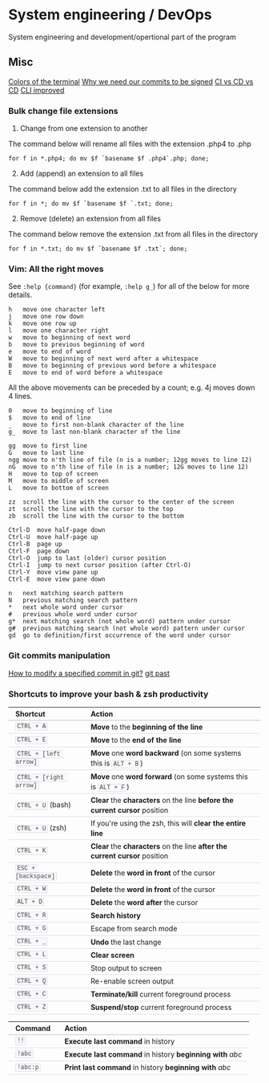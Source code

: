 # System engineering / DevOps
System engineering and development/opertional part of the program

## Misc

[Colors of the terminal](http://www.linux-sxs.org/housekeeping/lscolors.html)
[Why we need our commits to be signed](https://mikegerwitz.com/papers/git-horror-story.html)
[CI vs CD vs CD](https://www.atlassian.com/continuous-delivery/ci-vs-ci-vs-cd)
[CLI improved](https://remysharp.com/2018/08/23/cli-improved)

### Bulk change file extensions

1. Change from one extension to another

The command below will rename all files with the extension .php4 to .php
```
for f in *.php4; do mv $f `basename $f .php4`.php; done;
```

2. Add (append) an extension to all files

The command below add the extension .txt to all files in the directory
```
for f in *; do mv $f `basename $f `.txt; done;
```

2. Remove (delete) an extension from all files

The command below remove the extension .txt from all files in the directory
```
for f in *.txt; do mv $f `basename $f .txt`; done;
```

### Vim: All the right moves

See `:help {command}` (for example, `:help g_`) for all of the below for more details.

```
h   move one character left
j   move one row down
k   move one row up
l   move one character right
w   move to beginning of next word
b   move to previous beginning of word
e   move to end of word
W   move to beginning of next word after a whitespace
B   move to beginning of previous word before a whitespace
E   move to end of word before a whitespace
```

All the above movements can be preceded by a count; e.g. 4j moves down 4 lines.

```
0   move to beginning of line
$   move to end of line
_   move to first non-blank character of the line
g_  move to last non-blank character of the line

gg  move to first line
G   move to last line
ngg move to n'th line of file (n is a number; 12gg moves to line 12)
nG  move to n'th line of file (n is a number; 12G moves to line 12)
H   move to top of screen
M   move to middle of screen
L   move to bottom of screen

zz  scroll the line with the cursor to the center of the screen
zt  scroll the line with the cursor to the top
zb  scroll the line with the cursor to the bottom

Ctrl-D  move half-page down
Ctrl-U  move half-page up
Ctrl-B  page up
Ctrl-F  page down
Ctrl-O  jump to last (older) cursor position
Ctrl-I  jump to next cursor position (after Ctrl-O)
Ctrl-Y  move view pane up
Ctrl-E  move view pane down

n   next matching search pattern
N   previous matching search pattern
*   next whole word under cursor
#   previous whole word under cursor
g*  next matching search (not whole word) pattern under cursor
g#  previous matching search (not whole word) pattern under cursor
gd  go to definition/first occurrence of the word under cursor
```

### Git commits manipulation
[How to modify a specified commit in git?](https://stackoverflow.com/questions/1186535/how-to-modify-a-specified-commit-in-git)
[git past](https://stackoverflow.com/questions/3895453/how-do-i-make-a-git-commit-in-the-past)


### Shortcuts to improve your bash &amp; zsh productivity

<table style="font-size: inherit; line-height: 1.4em; margin-bottom: 1em !important; margin-left: 0px !important; margin-right: 0px !important; margin-top: 1em !important; padding-bottom: 0px; padding-left: 0px; padding-right: 0px; padding-top: 0px;"><thead style="line-height: 1.4em; margin-bottom: 0px; margin-left: 0px; margin-right: 0px; margin-top: 0px; padding-bottom: 0px; padding-left: 0px; padding-right: 0px; padding-top: 0px;">
<tr style="line-height: 1.4em; margin-bottom: 0px; margin-left: 0px; margin-right: 0px; margin-top: 0px; padding-bottom: 0px; padding-left: 0px; padding-right: 0px; padding-top: 0px;"><th align="left" style="border-bottom-color: rgb(187, 187, 187) !important; border-bottom-style: solid !important; border-bottom-width: 1px !important; line-height: 1.4em; margin-bottom: 0px; margin-left: 0px; margin-right: 0px; margin-top: 0px; padding-bottom: 0.2em !important; padding-left: 1em !important; padding-right: 1em !important; padding-top: 0.2em !important;">Shortcut</th><th align="left" style="border-bottom-color: rgb(187, 187, 187) !important; border-bottom-style: solid !important; border-bottom-width: 1px !important; line-height: 1.4em; margin-bottom: 0px; margin-left: 0px; margin-right: 0px; margin-top: 0px; padding-bottom: 0.2em !important; padding-left: 1em !important; padding-right: 1em !important; padding-top: 0.2em !important;">Action</th></tr>
</thead><tbody style="line-height: 1.4em; margin-bottom: 0px; margin-left: 0px; margin-right: 0px; margin-top: 0px; padding-bottom: 0px; padding-left: 0px; padding-right: 0px; padding-top: 0px;">
<tr style="line-height: 1.4em; margin-bottom: 0px; margin-left: 0px; margin-right: 0px; margin-top: 0px; padding-bottom: 0px; padding-left: 0px; padding-right: 0px; padding-top: 0px;"><td align="left" style="border-bottom-color: rgb(221, 221, 221) !important; border-bottom-style: solid !important; border-bottom-width: 1px !important; line-height: 1.4em; margin-bottom: 0px; margin-left: 0px; margin-right: 0px; margin-top: 0px; padding-bottom: 0.2em !important; padding-left: 1em !important; padding-right: 1em !important; padding-top: 0.2em !important;"><code style="background-color: rgb(248, 248, 255) !important; border-bottom-color: rgb(222, 222, 222) !important; border-bottom-style: solid !important; border-bottom-width: 1px !important; border-left-color: rgb(222, 222, 222) !important; border-left-style: solid !important; border-left-width: 1px !important; border-right-color: rgb(222, 222, 222) !important; border-right-style: solid !important; border-right-width: 1px !important; border-top-color: rgb(222, 222, 222) !important; border-top-style: solid !important; border-top-width: 1px !important; color: rgb(68, 68, 68) !important; font-size: 12px; font: normal normal normal 12px/normal Monaco, 'Courier New', 'DejaVu Sans Mono', 'Bitstream Vera Sans Mono', monospace; line-height: 1.4em; margin-bottom: 0px; margin-left: 0px; margin-right: 0px; margin-top: 0px; padding-bottom: 0px !important; padding-left: 0.2em !important; padding-right: 0.2em !important; padding-top: 0px !important;">CTRL + A</code></td><td align="left" style="border-bottom-color: rgb(221, 221, 221) !important; border-bottom-style: solid !important; border-bottom-width: 1px !important; line-height: 1.4em; margin-bottom: 0px; margin-left: 0px; margin-right: 0px; margin-top: 0px; padding-bottom: 0.2em !important; padding-left: 1em !important; padding-right: 1em !important; padding-top: 0.2em !important;"><strong style="line-height: 1.4em; margin-bottom: 0px; margin-left: 0px; margin-right: 0px; margin-top: 0px; padding-bottom: 0px; padding-left: 0px; padding-right: 0px; padding-top: 0px;">Move</strong>&nbsp;to the&nbsp;<strong style="line-height: 1.4em; margin-bottom: 0px; margin-left: 0px; margin-right: 0px; margin-top: 0px; padding-bottom: 0px; padding-left: 0px; padding-right: 0px; padding-top: 0px;">beginning of the line</strong></td></tr>
<tr style="line-height: 1.4em; margin-bottom: 0px; margin-left: 0px; margin-right: 0px; margin-top: 0px; padding-bottom: 0px; padding-left: 0px; padding-right: 0px; padding-top: 0px;"><td align="left" style="border-bottom-color: rgb(221, 221, 221) !important; border-bottom-style: solid !important; border-bottom-width: 1px !important; line-height: 1.4em; margin-bottom: 0px; margin-left: 0px; margin-right: 0px; margin-top: 0px; padding-bottom: 0.2em !important; padding-left: 1em !important; padding-right: 1em !important; padding-top: 0.2em !important;"><code style="background-color: rgb(248, 248, 255) !important; border-bottom-color: rgb(222, 222, 222) !important; border-bottom-style: solid !important; border-bottom-width: 1px !important; border-left-color: rgb(222, 222, 222) !important; border-left-style: solid !important; border-left-width: 1px !important; border-right-color: rgb(222, 222, 222) !important; border-right-style: solid !important; border-right-width: 1px !important; border-top-color: rgb(222, 222, 222) !important; border-top-style: solid !important; border-top-width: 1px !important; color: rgb(68, 68, 68) !important; font-size: 12px; font: normal normal normal 12px/normal Monaco, 'Courier New', 'DejaVu Sans Mono', 'Bitstream Vera Sans Mono', monospace; line-height: 1.4em; margin-bottom: 0px; margin-left: 0px; margin-right: 0px; margin-top: 0px; padding-bottom: 0px !important; padding-left: 0.2em !important; padding-right: 0.2em !important; padding-top: 0px !important;">CTRL + E</code></td><td align="left" style="border-bottom-color: rgb(221, 221, 221) !important; border-bottom-style: solid !important; border-bottom-width: 1px !important; line-height: 1.4em; margin-bottom: 0px; margin-left: 0px; margin-right: 0px; margin-top: 0px; padding-bottom: 0.2em !important; padding-left: 1em !important; padding-right: 1em !important; padding-top: 0.2em !important;"><strong style="line-height: 1.4em; margin-bottom: 0px; margin-left: 0px; margin-right: 0px; margin-top: 0px; padding-bottom: 0px; padding-left: 0px; padding-right: 0px; padding-top: 0px;">Move</strong>&nbsp;to the&nbsp;<strong style="line-height: 1.4em; margin-bottom: 0px; margin-left: 0px; margin-right: 0px; margin-top: 0px; padding-bottom: 0px; padding-left: 0px; padding-right: 0px; padding-top: 0px;">end of the line</strong></td></tr>
<tr style="line-height: 1.4em; margin-bottom: 0px; margin-left: 0px; margin-right: 0px; margin-top: 0px; padding-bottom: 0px; padding-left: 0px; padding-right: 0px; padding-top: 0px;"><td align="left" style="border-bottom-color: rgb(221, 221, 221) !important; border-bottom-style: solid !important; border-bottom-width: 1px !important; line-height: 1.4em; margin-bottom: 0px; margin-left: 0px; margin-right: 0px; margin-top: 0px; padding-bottom: 0.2em !important; padding-left: 1em !important; padding-right: 1em !important; padding-top: 0.2em !important;"><code style="background-color: rgb(248, 248, 255) !important; border-bottom-color: rgb(222, 222, 222) !important; border-bottom-style: solid !important; border-bottom-width: 1px !important; border-left-color: rgb(222, 222, 222) !important; border-left-style: solid !important; border-left-width: 1px !important; border-right-color: rgb(222, 222, 222) !important; border-right-style: solid !important; border-right-width: 1px !important; border-top-color: rgb(222, 222, 222) !important; border-top-style: solid !important; border-top-width: 1px !important; color: rgb(68, 68, 68) !important; font-size: 12px; font: normal normal normal 12px/normal Monaco, 'Courier New', 'DejaVu Sans Mono', 'Bitstream Vera Sans Mono', monospace; line-height: 1.4em; margin-bottom: 0px; margin-left: 0px; margin-right: 0px; margin-top: 0px; padding-bottom: 0px !important; padding-left: 0.2em !important; padding-right: 0.2em !important; padding-top: 0px !important;">CTRL + [left arrow]</code></td><td align="left" style="border-bottom-color: rgb(221, 221, 221) !important; border-bottom-style: solid !important; border-bottom-width: 1px !important; line-height: 1.4em; margin-bottom: 0px; margin-left: 0px; margin-right: 0px; margin-top: 0px; padding-bottom: 0.2em !important; padding-left: 1em !important; padding-right: 1em !important; padding-top: 0.2em !important;"><strong style="line-height: 1.4em; margin-bottom: 0px; margin-left: 0px; margin-right: 0px; margin-top: 0px; padding-bottom: 0px; padding-left: 0px; padding-right: 0px; padding-top: 0px;">Move</strong>&nbsp;one&nbsp;<strong style="line-height: 1.4em; margin-bottom: 0px; margin-left: 0px; margin-right: 0px; margin-top: 0px; padding-bottom: 0px; padding-left: 0px; padding-right: 0px; padding-top: 0px;">word backward</strong>&nbsp;(on some systems this is&nbsp;<code style="background-color: rgb(248, 248, 255) !important; border-bottom-color: rgb(222, 222, 222) !important; border-bottom-style: solid !important; border-bottom-width: 1px !important; border-left-color: rgb(222, 222, 222) !important; border-left-style: solid !important; border-left-width: 1px !important; border-right-color: rgb(222, 222, 222) !important; border-right-style: solid !important; border-right-width: 1px !important; border-top-color: rgb(222, 222, 222) !important; border-top-style: solid !important; border-top-width: 1px !important; color: rgb(68, 68, 68) !important; font-size: 12px; font: normal normal normal 12px/normal Monaco, 'Courier New', 'DejaVu Sans Mono', 'Bitstream Vera Sans Mono', monospace; line-height: 1.4em; margin-bottom: 0px; margin-left: 0px; margin-right: 0px; margin-top: 0px; padding-bottom: 0px !important; padding-left: 0.2em !important; padding-right: 0.2em !important; padding-top: 0px !important;">ALT + B</code>)</td></tr>
<tr style="line-height: 1.4em; margin-bottom: 0px; margin-left: 0px; margin-right: 0px; margin-top: 0px; padding-bottom: 0px; padding-left: 0px; padding-right: 0px; padding-top: 0px;"><td align="left" style="border-bottom-color: rgb(221, 221, 221) !important; border-bottom-style: solid !important; border-bottom-width: 1px !important; line-height: 1.4em; margin-bottom: 0px; margin-left: 0px; margin-right: 0px; margin-top: 0px; padding-bottom: 0.2em !important; padding-left: 1em !important; padding-right: 1em !important; padding-top: 0.2em !important;"><code style="background-color: rgb(248, 248, 255) !important; border-bottom-color: rgb(222, 222, 222) !important; border-bottom-style: solid !important; border-bottom-width: 1px !important; border-left-color: rgb(222, 222, 222) !important; border-left-style: solid !important; border-left-width: 1px !important; border-right-color: rgb(222, 222, 222) !important; border-right-style: solid !important; border-right-width: 1px !important; border-top-color: rgb(222, 222, 222) !important; border-top-style: solid !important; border-top-width: 1px !important; color: rgb(68, 68, 68) !important; font-size: 12px; font: normal normal normal 12px/normal Monaco, 'Courier New', 'DejaVu Sans Mono', 'Bitstream Vera Sans Mono', monospace; line-height: 1.4em; margin-bottom: 0px; margin-left: 0px; margin-right: 0px; margin-top: 0px; padding-bottom: 0px !important; padding-left: 0.2em !important; padding-right: 0.2em !important; padding-top: 0px !important;">CTRL + [right arrow]</code></td><td align="left" style="border-bottom-color: rgb(221, 221, 221) !important; border-bottom-style: solid !important; border-bottom-width: 1px !important; line-height: 1.4em; margin-bottom: 0px; margin-left: 0px; margin-right: 0px; margin-top: 0px; padding-bottom: 0.2em !important; padding-left: 1em !important; padding-right: 1em !important; padding-top: 0.2em !important;"><strong style="line-height: 1.4em; margin-bottom: 0px; margin-left: 0px; margin-right: 0px; margin-top: 0px; padding-bottom: 0px; padding-left: 0px; padding-right: 0px; padding-top: 0px;">Move</strong>&nbsp;one&nbsp;<strong style="line-height: 1.4em; margin-bottom: 0px; margin-left: 0px; margin-right: 0px; margin-top: 0px; padding-bottom: 0px; padding-left: 0px; padding-right: 0px; padding-top: 0px;">word forward</strong>&nbsp;(on some systems this is&nbsp;<code style="background-color: rgb(248, 248, 255) !important; border-bottom-color: rgb(222, 222, 222) !important; border-bottom-style: solid !important; border-bottom-width: 1px !important; border-left-color: rgb(222, 222, 222) !important; border-left-style: solid !important; border-left-width: 1px !important; border-right-color: rgb(222, 222, 222) !important; border-right-style: solid !important; border-right-width: 1px !important; border-top-color: rgb(222, 222, 222) !important; border-top-style: solid !important; border-top-width: 1px !important; color: rgb(68, 68, 68) !important; font-size: 12px; font: normal normal normal 12px/normal Monaco, 'Courier New', 'DejaVu Sans Mono', 'Bitstream Vera Sans Mono', monospace; line-height: 1.4em; margin-bottom: 0px; margin-left: 0px; margin-right: 0px; margin-top: 0px; padding-bottom: 0px !important; padding-left: 0.2em !important; padding-right: 0.2em !important; padding-top: 0px !important;">ALT + F</code>)</td></tr>
<tr style="line-height: 1.4em; margin-bottom: 0px; margin-left: 0px; margin-right: 0px; margin-top: 0px; padding-bottom: 0px; padding-left: 0px; padding-right: 0px; padding-top: 0px;"><td align="left" style="border-bottom-color: rgb(221, 221, 221) !important; border-bottom-style: solid !important; border-bottom-width: 1px !important; line-height: 1.4em; margin-bottom: 0px; margin-left: 0px; margin-right: 0px; margin-top: 0px; padding-bottom: 0.2em !important; padding-left: 1em !important; padding-right: 1em !important; padding-top: 0.2em !important;"><code style="background-color: rgb(248, 248, 255) !important; border-bottom-color: rgb(222, 222, 222) !important; border-bottom-style: solid !important; border-bottom-width: 1px !important; border-left-color: rgb(222, 222, 222) !important; border-left-style: solid !important; border-left-width: 1px !important; border-right-color: rgb(222, 222, 222) !important; border-right-style: solid !important; border-right-width: 1px !important; border-top-color: rgb(222, 222, 222) !important; border-top-style: solid !important; border-top-width: 1px !important; color: rgb(68, 68, 68) !important; font-size: 12px; font: normal normal normal 12px/normal Monaco, 'Courier New', 'DejaVu Sans Mono', 'Bitstream Vera Sans Mono', monospace; line-height: 1.4em; margin-bottom: 0px; margin-left: 0px; margin-right: 0px; margin-top: 0px; padding-bottom: 0px !important; padding-left: 0.2em !important; padding-right: 0.2em !important; padding-top: 0px !important;">CTRL + U</code>&nbsp;(bash)</td><td align="left" style="border-bottom-color: rgb(221, 221, 221) !important; border-bottom-style: solid !important; border-bottom-width: 1px !important; line-height: 1.4em; margin-bottom: 0px; margin-left: 0px; margin-right: 0px; margin-top: 0px; padding-bottom: 0.2em !important; padding-left: 1em !important; padding-right: 1em !important; padding-top: 0.2em !important;"><strong style="line-height: 1.4em; margin-bottom: 0px; margin-left: 0px; margin-right: 0px; margin-top: 0px; padding-bottom: 0px; padding-left: 0px; padding-right: 0px; padding-top: 0px;">Clear</strong>&nbsp;the&nbsp;<strong style="line-height: 1.4em; margin-bottom: 0px; margin-left: 0px; margin-right: 0px; margin-top: 0px; padding-bottom: 0px; padding-left: 0px; padding-right: 0px; padding-top: 0px;">characters</strong>&nbsp;on the line&nbsp;<strong style="line-height: 1.4em; margin-bottom: 0px; margin-left: 0px; margin-right: 0px; margin-top: 0px; padding-bottom: 0px; padding-left: 0px; padding-right: 0px; padding-top: 0px;">before the current cursor</strong>&nbsp;position</td></tr>
<tr style="line-height: 1.4em; margin-bottom: 0px; margin-left: 0px; margin-right: 0px; margin-top: 0px; padding-bottom: 0px; padding-left: 0px; padding-right: 0px; padding-top: 0px;"><td align="left" style="border-bottom-color: rgb(221, 221, 221) !important; border-bottom-style: solid !important; border-bottom-width: 1px !important; line-height: 1.4em; margin-bottom: 0px; margin-left: 0px; margin-right: 0px; margin-top: 0px; padding-bottom: 0.2em !important; padding-left: 1em !important; padding-right: 1em !important; padding-top: 0.2em !important;"><code style="background-color: rgb(248, 248, 255) !important; border-bottom-color: rgb(222, 222, 222) !important; border-bottom-style: solid !important; border-bottom-width: 1px !important; border-left-color: rgb(222, 222, 222) !important; border-left-style: solid !important; border-left-width: 1px !important; border-right-color: rgb(222, 222, 222) !important; border-right-style: solid !important; border-right-width: 1px !important; border-top-color: rgb(222, 222, 222) !important; border-top-style: solid !important; border-top-width: 1px !important; color: rgb(68, 68, 68) !important; font-size: 12px; font: normal normal normal 12px/normal Monaco, 'Courier New', 'DejaVu Sans Mono', 'Bitstream Vera Sans Mono', monospace; line-height: 1.4em; margin-bottom: 0px; margin-left: 0px; margin-right: 0px; margin-top: 0px; padding-bottom: 0px !important; padding-left: 0.2em !important; padding-right: 0.2em !important; padding-top: 0px !important;">CTRL + U</code>&nbsp;(zsh)</td><td align="left" style="border-bottom-color: rgb(221, 221, 221) !important; border-bottom-style: solid !important; border-bottom-width: 1px !important; line-height: 1.4em; margin-bottom: 0px; margin-left: 0px; margin-right: 0px; margin-top: 0px; padding-bottom: 0.2em !important; padding-left: 1em !important; padding-right: 1em !important; padding-top: 0.2em !important;">If you're using the zsh, this will&nbsp;<strong style="line-height: 1.4em; margin-bottom: 0px; margin-left: 0px; margin-right: 0px; margin-top: 0px; padding-bottom: 0px; padding-left: 0px; padding-right: 0px; padding-top: 0px;">clear the entire line</strong></td></tr>
<tr style="line-height: 1.4em; margin-bottom: 0px; margin-left: 0px; margin-right: 0px; margin-top: 0px; padding-bottom: 0px; padding-left: 0px; padding-right: 0px; padding-top: 0px;"><td align="left" style="border-bottom-color: rgb(221, 221, 221) !important; border-bottom-style: solid !important; border-bottom-width: 1px !important; line-height: 1.4em; margin-bottom: 0px; margin-left: 0px; margin-right: 0px; margin-top: 0px; padding-bottom: 0.2em !important; padding-left: 1em !important; padding-right: 1em !important; padding-top: 0.2em !important;"><code style="background-color: rgb(248, 248, 255) !important; border-bottom-color: rgb(222, 222, 222) !important; border-bottom-style: solid !important; border-bottom-width: 1px !important; border-left-color: rgb(222, 222, 222) !important; border-left-style: solid !important; border-left-width: 1px !important; border-right-color: rgb(222, 222, 222) !important; border-right-style: solid !important; border-right-width: 1px !important; border-top-color: rgb(222, 222, 222) !important; border-top-style: solid !important; border-top-width: 1px !important; color: rgb(68, 68, 68) !important; font-size: 12px; font: normal normal normal 12px/normal Monaco, 'Courier New', 'DejaVu Sans Mono', 'Bitstream Vera Sans Mono', monospace; line-height: 1.4em; margin-bottom: 0px; margin-left: 0px; margin-right: 0px; margin-top: 0px; padding-bottom: 0px !important; padding-left: 0.2em !important; padding-right: 0.2em !important; padding-top: 0px !important;">CTRL + K</code></td><td align="left" style="border-bottom-color: rgb(221, 221, 221) !important; border-bottom-style: solid !important; border-bottom-width: 1px !important; line-height: 1.4em; margin-bottom: 0px; margin-left: 0px; margin-right: 0px; margin-top: 0px; padding-bottom: 0.2em !important; padding-left: 1em !important; padding-right: 1em !important; padding-top: 0.2em !important;"><strong style="line-height: 1.4em; margin-bottom: 0px; margin-left: 0px; margin-right: 0px; margin-top: 0px; padding-bottom: 0px; padding-left: 0px; padding-right: 0px; padding-top: 0px;">Clear</strong>&nbsp;the&nbsp;<strong style="line-height: 1.4em; margin-bottom: 0px; margin-left: 0px; margin-right: 0px; margin-top: 0px; padding-bottom: 0px; padding-left: 0px; padding-right: 0px; padding-top: 0px;">characters</strong>&nbsp;on the line&nbsp;<strong style="line-height: 1.4em; margin-bottom: 0px; margin-left: 0px; margin-right: 0px; margin-top: 0px; padding-bottom: 0px; padding-left: 0px; padding-right: 0px; padding-top: 0px;">after the current cursor</strong>&nbsp;position</td></tr>
<tr style="line-height: 1.4em; margin-bottom: 0px; margin-left: 0px; margin-right: 0px; margin-top: 0px; padding-bottom: 0px; padding-left: 0px; padding-right: 0px; padding-top: 0px;"><td align="left" style="border-bottom-color: rgb(221, 221, 221) !important; border-bottom-style: solid !important; border-bottom-width: 1px !important; line-height: 1.4em; margin-bottom: 0px; margin-left: 0px; margin-right: 0px; margin-top: 0px; padding-bottom: 0.2em !important; padding-left: 1em !important; padding-right: 1em !important; padding-top: 0.2em !important;"><code style="background-color: rgb(248, 248, 255) !important; border-bottom-color: rgb(222, 222, 222) !important; border-bottom-style: solid !important; border-bottom-width: 1px !important; border-left-color: rgb(222, 222, 222) !important; border-left-style: solid !important; border-left-width: 1px !important; border-right-color: rgb(222, 222, 222) !important; border-right-style: solid !important; border-right-width: 1px !important; border-top-color: rgb(222, 222, 222) !important; border-top-style: solid !important; border-top-width: 1px !important; color: rgb(68, 68, 68) !important; font-size: 12px; font: normal normal normal 12px/normal Monaco, 'Courier New', 'DejaVu Sans Mono', 'Bitstream Vera Sans Mono', monospace; line-height: 1.4em; margin-bottom: 0px; margin-left: 0px; margin-right: 0px; margin-top: 0px; padding-bottom: 0px !important; padding-left: 0.2em !important; padding-right: 0.2em !important; padding-top: 0px !important;">ESC + [backspace]</code></td><td align="left" style="border-bottom-color: rgb(221, 221, 221) !important; border-bottom-style: solid !important; border-bottom-width: 1px !important; line-height: 1.4em; margin-bottom: 0px; margin-left: 0px; margin-right: 0px; margin-top: 0px; padding-bottom: 0.2em !important; padding-left: 1em !important; padding-right: 1em !important; padding-top: 0.2em !important;"><b><span class="Apple-style-span" style="font-weight: normal;"><strong style="line-height: 1.4em; margin-bottom: 0px; margin-left: 0px; margin-right: 0px; margin-top: 0px; padding-bottom: 0px; padding-left: 0px; padding-right: 0px; padding-top: 0px;">Delete</strong>&nbsp;the&nbsp;<strong style="line-height: 1.4em; margin-bottom: 0px; margin-left: 0px; margin-right: 0px; margin-top: 0px; padding-bottom: 0px; padding-left: 0px; padding-right: 0px; padding-top: 0px;">word in front</strong>&nbsp;of the cursor</span></b></td></tr>
<tr style="line-height: 1.4em; margin-bottom: 0px; margin-left: 0px; margin-right: 0px; margin-top: 0px; padding-bottom: 0px; padding-left: 0px; padding-right: 0px; padding-top: 0px;"><td align="left" style="border-bottom-color: rgb(221, 221, 221) !important; border-bottom-style: solid !important; border-bottom-width: 1px !important; line-height: 1.4em; margin-bottom: 0px; margin-left: 0px; margin-right: 0px; margin-top: 0px; padding-bottom: 0.2em !important; padding-left: 1em !important; padding-right: 1em !important; padding-top: 0.2em !important;"><code style="background-color: rgb(248, 248, 255) !important; border-bottom-color: rgb(222, 222, 222) !important; border-bottom-style: solid !important; border-bottom-width: 1px !important; border-left-color: rgb(222, 222, 222) !important; border-left-style: solid !important; border-left-width: 1px !important; border-right-color: rgb(222, 222, 222) !important; border-right-style: solid !important; border-right-width: 1px !important; border-top-color: rgb(222, 222, 222) !important; border-top-style: solid !important; border-top-width: 1px !important; color: rgb(68, 68, 68) !important; font-size: 12px; font: normal normal normal 12px/normal Monaco, 'Courier New', 'DejaVu Sans Mono', 'Bitstream Vera Sans Mono', monospace; line-height: 1.4em; margin-bottom: 0px; margin-left: 0px; margin-right: 0px; margin-top: 0px; padding-bottom: 0px !important; padding-left: 0.2em !important; padding-right: 0.2em !important; padding-top: 0px !important;">CTRL + W</code></td><td align="left" style="border-bottom-color: rgb(221, 221, 221) !important; border-bottom-style: solid !important; border-bottom-width: 1px !important; line-height: 1.4em; margin-bottom: 0px; margin-left: 0px; margin-right: 0px; margin-top: 0px; padding-bottom: 0.2em !important; padding-left: 1em !important; padding-right: 1em !important; padding-top: 0.2em !important;"><strong style="line-height: 1.4em; margin-bottom: 0px; margin-left: 0px; margin-right: 0px; margin-top: 0px; padding-bottom: 0px; padding-left: 0px; padding-right: 0px; padding-top: 0px;">Delete</strong>&nbsp;the&nbsp;<strong style="line-height: 1.4em; margin-bottom: 0px; margin-left: 0px; margin-right: 0px; margin-top: 0px; padding-bottom: 0px; padding-left: 0px; padding-right: 0px; padding-top: 0px;">word in front</strong>&nbsp;of the cursor</td></tr>
<tr style="line-height: 1.4em; margin-bottom: 0px; margin-left: 0px; margin-right: 0px; margin-top: 0px; padding-bottom: 0px; padding-left: 0px; padding-right: 0px; padding-top: 0px;"><td align="left" style="border-bottom-color: rgb(221, 221, 221) !important; border-bottom-style: solid !important; border-bottom-width: 1px !important; line-height: 1.4em; margin-bottom: 0px; margin-left: 0px; margin-right: 0px; margin-top: 0px; padding-bottom: 0.2em !important; padding-left: 1em !important; padding-right: 1em !important; padding-top: 0.2em !important;"><code style="background-color: rgb(248, 248, 255) !important; border-bottom-color: rgb(222, 222, 222) !important; border-bottom-style: solid !important; border-bottom-width: 1px !important; border-left-color: rgb(222, 222, 222) !important; border-left-style: solid !important; border-left-width: 1px !important; border-right-color: rgb(222, 222, 222) !important; border-right-style: solid !important; border-right-width: 1px !important; border-top-color: rgb(222, 222, 222) !important; border-top-style: solid !important; border-top-width: 1px !important; color: rgb(68, 68, 68) !important; font-size: 12px; font: normal normal normal 12px/normal Monaco, 'Courier New', 'DejaVu Sans Mono', 'Bitstream Vera Sans Mono', monospace; line-height: 1.4em; margin-bottom: 0px; margin-left: 0px; margin-right: 0px; margin-top: 0px; padding-bottom: 0px !important; padding-left: 0.2em !important; padding-right: 0.2em !important; padding-top: 0px !important;">ALT + D</code></td><td align="left" style="border-bottom-color: rgb(221, 221, 221) !important; border-bottom-style: solid !important; border-bottom-width: 1px !important; line-height: 1.4em; margin-bottom: 0px; margin-left: 0px; margin-right: 0px; margin-top: 0px; padding-bottom: 0.2em !important; padding-left: 1em !important; padding-right: 1em !important; padding-top: 0.2em !important;"><strong style="line-height: 1.4em; margin-bottom: 0px; margin-left: 0px; margin-right: 0px; margin-top: 0px; padding-bottom: 0px; padding-left: 0px; padding-right: 0px; padding-top: 0px;">Delete</strong>&nbsp;the&nbsp;<strong style="line-height: 1.4em; margin-bottom: 0px; margin-left: 0px; margin-right: 0px; margin-top: 0px; padding-bottom: 0px; padding-left: 0px; padding-right: 0px; padding-top: 0px;">word after</strong>&nbsp;the cursor</td></tr>
<tr style="line-height: 1.4em; margin-bottom: 0px; margin-left: 0px; margin-right: 0px; margin-top: 0px; padding-bottom: 0px; padding-left: 0px; padding-right: 0px; padding-top: 0px;"><td align="left" style="border-bottom-color: rgb(221, 221, 221) !important; border-bottom-style: solid !important; border-bottom-width: 1px !important; line-height: 1.4em; margin-bottom: 0px; margin-left: 0px; margin-right: 0px; margin-top: 0px; padding-bottom: 0.2em !important; padding-left: 1em !important; padding-right: 1em !important; padding-top: 0.2em !important;"><code style="background-color: rgb(248, 248, 255) !important; border-bottom-color: rgb(222, 222, 222) !important; border-bottom-style: solid !important; border-bottom-width: 1px !important; border-left-color: rgb(222, 222, 222) !important; border-left-style: solid !important; border-left-width: 1px !important; border-right-color: rgb(222, 222, 222) !important; border-right-style: solid !important; border-right-width: 1px !important; border-top-color: rgb(222, 222, 222) !important; border-top-style: solid !important; border-top-width: 1px !important; color: rgb(68, 68, 68) !important; font-size: 12px; font: normal normal normal 12px/normal Monaco, 'Courier New', 'DejaVu Sans Mono', 'Bitstream Vera Sans Mono', monospace; line-height: 1.4em; margin-bottom: 0px; margin-left: 0px; margin-right: 0px; margin-top: 0px; padding-bottom: 0px !important; padding-left: 0.2em !important; padding-right: 0.2em !important; padding-top: 0px !important;">CTRL + R</code></td><td align="left" style="border-bottom-color: rgb(221, 221, 221) !important; border-bottom-style: solid !important; border-bottom-width: 1px !important; line-height: 1.4em; margin-bottom: 0px; margin-left: 0px; margin-right: 0px; margin-top: 0px; padding-bottom: 0.2em !important; padding-left: 1em !important; padding-right: 1em !important; padding-top: 0.2em !important;"><strong style="line-height: 1.4em; margin-bottom: 0px; margin-left: 0px; margin-right: 0px; margin-top: 0px; padding-bottom: 0px; padding-left: 0px; padding-right: 0px; padding-top: 0px;">Search history</strong></td></tr>
<tr style="line-height: 1.4em; margin-bottom: 0px; margin-left: 0px; margin-right: 0px; margin-top: 0px; padding-bottom: 0px; padding-left: 0px; padding-right: 0px; padding-top: 0px;"><td align="left" style="border-bottom-color: rgb(221, 221, 221) !important; border-bottom-style: solid !important; border-bottom-width: 1px !important; line-height: 1.4em; margin-bottom: 0px; margin-left: 0px; margin-right: 0px; margin-top: 0px; padding-bottom: 0.2em !important; padding-left: 1em !important; padding-right: 1em !important; padding-top: 0.2em !important;"><code style="background-color: rgb(248, 248, 255) !important; border-bottom-color: rgb(222, 222, 222) !important; border-bottom-style: solid !important; border-bottom-width: 1px !important; border-left-color: rgb(222, 222, 222) !important; border-left-style: solid !important; border-left-width: 1px !important; border-right-color: rgb(222, 222, 222) !important; border-right-style: solid !important; border-right-width: 1px !important; border-top-color: rgb(222, 222, 222) !important; border-top-style: solid !important; border-top-width: 1px !important; color: rgb(68, 68, 68) !important; font-size: 12px; font: normal normal normal 12px/normal Monaco, 'Courier New', 'DejaVu Sans Mono', 'Bitstream Vera Sans Mono', monospace; line-height: 1.4em; margin-bottom: 0px; margin-left: 0px; margin-right: 0px; margin-top: 0px; padding-bottom: 0px !important; padding-left: 0.2em !important; padding-right: 0.2em !important; padding-top: 0px !important;">CTRL + G</code></td><td align="left" style="border-bottom-color: rgb(221, 221, 221) !important; border-bottom-style: solid !important; border-bottom-width: 1px !important; line-height: 1.4em; margin-bottom: 0px; margin-left: 0px; margin-right: 0px; margin-top: 0px; padding-bottom: 0.2em !important; padding-left: 1em !important; padding-right: 1em !important; padding-top: 0.2em !important;">Escape from search mode</td></tr>
<tr style="line-height: 1.4em; margin-bottom: 0px; margin-left: 0px; margin-right: 0px; margin-top: 0px; padding-bottom: 0px; padding-left: 0px; padding-right: 0px; padding-top: 0px;"><td align="left" style="border-bottom-color: rgb(221, 221, 221) !important; border-bottom-style: solid !important; border-bottom-width: 1px !important; line-height: 1.4em; margin-bottom: 0px; margin-left: 0px; margin-right: 0px; margin-top: 0px; padding-bottom: 0.2em !important; padding-left: 1em !important; padding-right: 1em !important; padding-top: 0.2em !important;"><code style="background-color: rgb(248, 248, 255) !important; border-bottom-color: rgb(222, 222, 222) !important; border-bottom-style: solid !important; border-bottom-width: 1px !important; border-left-color: rgb(222, 222, 222) !important; border-left-style: solid !important; border-left-width: 1px !important; border-right-color: rgb(222, 222, 222) !important; border-right-style: solid !important; border-right-width: 1px !important; border-top-color: rgb(222, 222, 222) !important; border-top-style: solid !important; border-top-width: 1px !important; color: rgb(68, 68, 68) !important; font-size: 12px; font: normal normal normal 12px/normal Monaco, 'Courier New', 'DejaVu Sans Mono', 'Bitstream Vera Sans Mono', monospace; line-height: 1.4em; margin-bottom: 0px; margin-left: 0px; margin-right: 0px; margin-top: 0px; padding-bottom: 0px !important; padding-left: 0.2em !important; padding-right: 0.2em !important; padding-top: 0px !important;">CTRL + _</code></td><td align="left" style="border-bottom-color: rgb(221, 221, 221) !important; border-bottom-style: solid !important; border-bottom-width: 1px !important; line-height: 1.4em; margin-bottom: 0px; margin-left: 0px; margin-right: 0px; margin-top: 0px; padding-bottom: 0.2em !important; padding-left: 1em !important; padding-right: 1em !important; padding-top: 0.2em !important;"><strong style="line-height: 1.4em; margin-bottom: 0px; margin-left: 0px; margin-right: 0px; margin-top: 0px; padding-bottom: 0px; padding-left: 0px; padding-right: 0px; padding-top: 0px;">Undo</strong>&nbsp;the last change</td></tr>
<tr style="line-height: 1.4em; margin-bottom: 0px; margin-left: 0px; margin-right: 0px; margin-top: 0px; padding-bottom: 0px; padding-left: 0px; padding-right: 0px; padding-top: 0px;"><td align="left" style="border-bottom-color: rgb(221, 221, 221) !important; border-bottom-style: solid !important; border-bottom-width: 1px !important; line-height: 1.4em; margin-bottom: 0px; margin-left: 0px; margin-right: 0px; margin-top: 0px; padding-bottom: 0.2em !important; padding-left: 1em !important; padding-right: 1em !important; padding-top: 0.2em !important;"><code style="background-color: rgb(248, 248, 255) !important; border-bottom-color: rgb(222, 222, 222) !important; border-bottom-style: solid !important; border-bottom-width: 1px !important; border-left-color: rgb(222, 222, 222) !important; border-left-style: solid !important; border-left-width: 1px !important; border-right-color: rgb(222, 222, 222) !important; border-right-style: solid !important; border-right-width: 1px !important; border-top-color: rgb(222, 222, 222) !important; border-top-style: solid !important; border-top-width: 1px !important; color: rgb(68, 68, 68) !important; font-size: 12px; font: normal normal normal 12px/normal Monaco, 'Courier New', 'DejaVu Sans Mono', 'Bitstream Vera Sans Mono', monospace; line-height: 1.4em; margin-bottom: 0px; margin-left: 0px; margin-right: 0px; margin-top: 0px; padding-bottom: 0px !important; padding-left: 0.2em !important; padding-right: 0.2em !important; padding-top: 0px !important;">CTRL + L</code></td><td align="left" style="border-bottom-color: rgb(221, 221, 221) !important; border-bottom-style: solid !important; border-bottom-width: 1px !important; line-height: 1.4em; margin-bottom: 0px; margin-left: 0px; margin-right: 0px; margin-top: 0px; padding-bottom: 0.2em !important; padding-left: 1em !important; padding-right: 1em !important; padding-top: 0.2em !important;"><strong style="line-height: 1.4em; margin-bottom: 0px; margin-left: 0px; margin-right: 0px; margin-top: 0px; padding-bottom: 0px; padding-left: 0px; padding-right: 0px; padding-top: 0px;">Clear screen</strong></td></tr>
<tr style="line-height: 1.4em; margin-bottom: 0px; margin-left: 0px; margin-right: 0px; margin-top: 0px; padding-bottom: 0px; padding-left: 0px; padding-right: 0px; padding-top: 0px;"><td align="left" style="border-bottom-color: rgb(221, 221, 221) !important; border-bottom-style: solid !important; border-bottom-width: 1px !important; line-height: 1.4em; margin-bottom: 0px; margin-left: 0px; margin-right: 0px; margin-top: 0px; padding-bottom: 0.2em !important; padding-left: 1em !important; padding-right: 1em !important; padding-top: 0.2em !important;"><code style="background-color: rgb(248, 248, 255) !important; border-bottom-color: rgb(222, 222, 222) !important; border-bottom-style: solid !important; border-bottom-width: 1px !important; border-left-color: rgb(222, 222, 222) !important; border-left-style: solid !important; border-left-width: 1px !important; border-right-color: rgb(222, 222, 222) !important; border-right-style: solid !important; border-right-width: 1px !important; border-top-color: rgb(222, 222, 222) !important; border-top-style: solid !important; border-top-width: 1px !important; color: rgb(68, 68, 68) !important; font-size: 12px; font: normal normal normal 12px/normal Monaco, 'Courier New', 'DejaVu Sans Mono', 'Bitstream Vera Sans Mono', monospace; line-height: 1.4em; margin-bottom: 0px; margin-left: 0px; margin-right: 0px; margin-top: 0px; padding-bottom: 0px !important; padding-left: 0.2em !important; padding-right: 0.2em !important; padding-top: 0px !important;">CTRL + S</code></td><td align="left" style="border-bottom-color: rgb(221, 221, 221) !important; border-bottom-style: solid !important; border-bottom-width: 1px !important; line-height: 1.4em; margin-bottom: 0px; margin-left: 0px; margin-right: 0px; margin-top: 0px; padding-bottom: 0.2em !important; padding-left: 1em !important; padding-right: 1em !important; padding-top: 0.2em !important;">Stop output to screen</td></tr>
<tr style="line-height: 1.4em; margin-bottom: 0px; margin-left: 0px; margin-right: 0px; margin-top: 0px; padding-bottom: 0px; padding-left: 0px; padding-right: 0px; padding-top: 0px;"><td align="left" style="border-bottom-color: rgb(221, 221, 221) !important; border-bottom-style: solid !important; border-bottom-width: 1px !important; line-height: 1.4em; margin-bottom: 0px; margin-left: 0px; margin-right: 0px; margin-top: 0px; padding-bottom: 0.2em !important; padding-left: 1em !important; padding-right: 1em !important; padding-top: 0.2em !important;"><code style="background-color: rgb(248, 248, 255) !important; border-bottom-color: rgb(222, 222, 222) !important; border-bottom-style: solid !important; border-bottom-width: 1px !important; border-left-color: rgb(222, 222, 222) !important; border-left-style: solid !important; border-left-width: 1px !important; border-right-color: rgb(222, 222, 222) !important; border-right-style: solid !important; border-right-width: 1px !important; border-top-color: rgb(222, 222, 222) !important; border-top-style: solid !important; border-top-width: 1px !important; color: rgb(68, 68, 68) !important; font-size: 12px; font: normal normal normal 12px/normal Monaco, 'Courier New', 'DejaVu Sans Mono', 'Bitstream Vera Sans Mono', monospace; line-height: 1.4em; margin-bottom: 0px; margin-left: 0px; margin-right: 0px; margin-top: 0px; padding-bottom: 0px !important; padding-left: 0.2em !important; padding-right: 0.2em !important; padding-top: 0px !important;">CTRL + Q</code></td><td align="left" style="border-bottom-color: rgb(221, 221, 221) !important; border-bottom-style: solid !important; border-bottom-width: 1px !important; line-height: 1.4em; margin-bottom: 0px; margin-left: 0px; margin-right: 0px; margin-top: 0px; padding-bottom: 0.2em !important; padding-left: 1em !important; padding-right: 1em !important; padding-top: 0.2em !important;">Re-enable screen output</td></tr>
<tr style="line-height: 1.4em; margin-bottom: 0px; margin-left: 0px; margin-right: 0px; margin-top: 0px; padding-bottom: 0px; padding-left: 0px; padding-right: 0px; padding-top: 0px;"><td align="left" style="border-bottom-color: rgb(221, 221, 221) !important; border-bottom-style: solid !important; border-bottom-width: 1px !important; line-height: 1.4em; margin-bottom: 0px; margin-left: 0px; margin-right: 0px; margin-top: 0px; padding-bottom: 0.2em !important; padding-left: 1em !important; padding-right: 1em !important; padding-top: 0.2em !important;"><code style="background-color: rgb(248, 248, 255) !important; border-bottom-color: rgb(222, 222, 222) !important; border-bottom-style: solid !important; border-bottom-width: 1px !important; border-left-color: rgb(222, 222, 222) !important; border-left-style: solid !important; border-left-width: 1px !important; border-right-color: rgb(222, 222, 222) !important; border-right-style: solid !important; border-right-width: 1px !important; border-top-color: rgb(222, 222, 222) !important; border-top-style: solid !important; border-top-width: 1px !important; color: rgb(68, 68, 68) !important; font-size: 12px; font: normal normal normal 12px/normal Monaco, 'Courier New', 'DejaVu Sans Mono', 'Bitstream Vera Sans Mono', monospace; line-height: 1.4em; margin-bottom: 0px; margin-left: 0px; margin-right: 0px; margin-top: 0px; padding-bottom: 0px !important; padding-left: 0.2em !important; padding-right: 0.2em !important; padding-top: 0px !important;">CTRL + C</code></td><td align="left" style="border-bottom-color: rgb(221, 221, 221) !important; border-bottom-style: solid !important; border-bottom-width: 1px !important; line-height: 1.4em; margin-bottom: 0px; margin-left: 0px; margin-right: 0px; margin-top: 0px; padding-bottom: 0.2em !important; padding-left: 1em !important; padding-right: 1em !important; padding-top: 0.2em !important;"><strong style="line-height: 1.4em; margin-bottom: 0px; margin-left: 0px; margin-right: 0px; margin-top: 0px; padding-bottom: 0px; padding-left: 0px; padding-right: 0px; padding-top: 0px;">Terminate/kill</strong>&nbsp;current foreground process</td></tr>
<tr style="line-height: 1.4em; margin-bottom: 0px; margin-left: 0px; margin-right: 0px; margin-top: 0px; padding-bottom: 0px; padding-left: 0px; padding-right: 0px; padding-top: 0px;"><td align="left" style="border-bottom-color: rgb(221, 221, 221) !important; border-bottom-style: solid !important; border-bottom-width: 1px !important; line-height: 1.4em; margin-bottom: 0px; margin-left: 0px; margin-right: 0px; margin-top: 0px; padding-bottom: 0.2em !important; padding-left: 1em !important; padding-right: 1em !important; padding-top: 0.2em !important;"><code style="background-color: rgb(248, 248, 255) !important; border-bottom-color: rgb(222, 222, 222) !important; border-bottom-style: solid !important; border-bottom-width: 1px !important; border-left-color: rgb(222, 222, 222) !important; border-left-style: solid !important; border-left-width: 1px !important; border-right-color: rgb(222, 222, 222) !important; border-right-style: solid !important; border-right-width: 1px !important; border-top-color: rgb(222, 222, 222) !important; border-top-style: solid !important; border-top-width: 1px !important; color: rgb(68, 68, 68) !important; font-size: 12px; font: normal normal normal 12px/normal Monaco, 'Courier New', 'DejaVu Sans Mono', 'Bitstream Vera Sans Mono', monospace; line-height: 1.4em; margin-bottom: 0px; margin-left: 0px; margin-right: 0px; margin-top: 0px; padding-bottom: 0px !important; padding-left: 0.2em !important; padding-right: 0.2em !important; padding-top: 0px !important;">CTRL + Z</code></td><td align="left" style="border-bottom-color: rgb(221, 221, 221) !important; border-bottom-style: solid !important; border-bottom-width: 1px !important; line-height: 1.4em; margin-bottom: 0px; margin-left: 0px; margin-right: 0px; margin-top: 0px; padding-bottom: 0.2em !important; padding-left: 1em !important; padding-right: 1em !important; padding-top: 0.2em !important;"><strong style="line-height: 1.4em; margin-bottom: 0px; margin-left: 0px; margin-right: 0px; margin-top: 0px; padding-bottom: 0px; padding-left: 0px; padding-right: 0px; padding-top: 0px;">Suspend/stop</strong>&nbsp;current foreground process</td></tr>
</tbody></table><table style="font-size: inherit; line-height: 1.4em; margin-bottom: 1em !important; margin-left: 0px !important; margin-right: 0px !important; margin-top: 1em !important; padding-bottom: 0px; padding-left: 0px; padding-right: 0px; padding-top: 0px;"><thead style="line-height: 1.4em; margin-bottom: 0px; margin-left: 0px; margin-right: 0px; margin-top: 0px; padding-bottom: 0px; padding-left: 0px; padding-right: 0px; padding-top: 0px;">
<tr style="line-height: 1.4em; margin-bottom: 0px; margin-left: 0px; margin-right: 0px; margin-top: 0px; padding-bottom: 0px; padding-left: 0px; padding-right: 0px; padding-top: 0px;"><th align="left" style="border-bottom-color: rgb(187, 187, 187) !important; border-bottom-style: solid !important; border-bottom-width: 1px !important; line-height: 1.4em; margin-bottom: 0px; margin-left: 0px; margin-right: 0px; margin-top: 0px; padding-bottom: 0.2em !important; padding-left: 1em !important; padding-right: 1em !important; padding-top: 0.2em !important;">Command</th><th align="left" style="border-bottom-color: rgb(187, 187, 187) !important; border-bottom-style: solid !important; border-bottom-width: 1px !important; line-height: 1.4em; margin-bottom: 0px; margin-left: 0px; margin-right: 0px; margin-top: 0px; padding-bottom: 0.2em !important; padding-left: 1em !important; padding-right: 1em !important; padding-top: 0.2em !important;">Action</th></tr>
</thead><tbody style="line-height: 1.4em; margin-bottom: 0px; margin-left: 0px; margin-right: 0px; margin-top: 0px; padding-bottom: 0px; padding-left: 0px; padding-right: 0px; padding-top: 0px;">
<tr style="line-height: 1.4em; margin-bottom: 0px; margin-left: 0px; margin-right: 0px; margin-top: 0px; padding-bottom: 0px; padding-left: 0px; padding-right: 0px; padding-top: 0px;"><td align="left" style="border-bottom-color: rgb(221, 221, 221) !important; border-bottom-style: solid !important; border-bottom-width: 1px !important; line-height: 1.4em; margin-bottom: 0px; margin-left: 0px; margin-right: 0px; margin-top: 0px; padding-bottom: 0.2em !important; padding-left: 1em !important; padding-right: 1em !important; padding-top: 0.2em !important;"><code style="background-color: rgb(248, 248, 255) !important; border-bottom-color: rgb(222, 222, 222) !important; border-bottom-style: solid !important; border-bottom-width: 1px !important; border-left-color: rgb(222, 222, 222) !important; border-left-style: solid !important; border-left-width: 1px !important; border-right-color: rgb(222, 222, 222) !important; border-right-style: solid !important; border-right-width: 1px !important; border-top-color: rgb(222, 222, 222) !important; border-top-style: solid !important; border-top-width: 1px !important; color: rgb(68, 68, 68) !important; font-size: 12px; font: normal normal normal 12px/normal Monaco, 'Courier New', 'DejaVu Sans Mono', 'Bitstream Vera Sans Mono', monospace; line-height: 1.4em; margin-bottom: 0px; margin-left: 0px; margin-right: 0px; margin-top: 0px; padding-bottom: 0px !important; padding-left: 0.2em !important; padding-right: 0.2em !important; padding-top: 0px !important;">!!</code></td><td align="left" style="border-bottom-color: rgb(221, 221, 221) !important; border-bottom-style: solid !important; border-bottom-width: 1px !important; line-height: 1.4em; margin-bottom: 0px; margin-left: 0px; margin-right: 0px; margin-top: 0px; padding-bottom: 0.2em !important; padding-left: 1em !important; padding-right: 1em !important; padding-top: 0.2em !important;"><strong style="line-height: 1.4em; margin-bottom: 0px; margin-left: 0px; margin-right: 0px; margin-top: 0px; padding-bottom: 0px; padding-left: 0px; padding-right: 0px; padding-top: 0px;">Execute last command</strong>&nbsp;in history</td></tr>
<tr style="line-height: 1.4em; margin-bottom: 0px; margin-left: 0px; margin-right: 0px; margin-top: 0px; padding-bottom: 0px; padding-left: 0px; padding-right: 0px; padding-top: 0px;"><td align="left" style="border-bottom-color: rgb(221, 221, 221) !important; border-bottom-style: solid !important; border-bottom-width: 1px !important; line-height: 1.4em; margin-bottom: 0px; margin-left: 0px; margin-right: 0px; margin-top: 0px; padding-bottom: 0.2em !important; padding-left: 1em !important; padding-right: 1em !important; padding-top: 0.2em !important;"><code style="background-color: rgb(248, 248, 255) !important; border-bottom-color: rgb(222, 222, 222) !important; border-bottom-style: solid !important; border-bottom-width: 1px !important; border-left-color: rgb(222, 222, 222) !important; border-left-style: solid !important; border-left-width: 1px !important; border-right-color: rgb(222, 222, 222) !important; border-right-style: solid !important; border-right-width: 1px !important; border-top-color: rgb(222, 222, 222) !important; border-top-style: solid !important; border-top-width: 1px !important; color: rgb(68, 68, 68) !important; font-size: 12px; font: normal normal normal 12px/normal Monaco, 'Courier New', 'DejaVu Sans Mono', 'Bitstream Vera Sans Mono', monospace; line-height: 1.4em; margin-bottom: 0px; margin-left: 0px; margin-right: 0px; margin-top: 0px; padding-bottom: 0px !important; padding-left: 0.2em !important; padding-right: 0.2em !important; padding-top: 0px !important;">!abc</code></td><td align="left" style="border-bottom-color: rgb(221, 221, 221) !important; border-bottom-style: solid !important; border-bottom-width: 1px !important; line-height: 1.4em; margin-bottom: 0px; margin-left: 0px; margin-right: 0px; margin-top: 0px; padding-bottom: 0.2em !important; padding-left: 1em !important; padding-right: 1em !important; padding-top: 0.2em !important;"><strong style="line-height: 1.4em; margin-bottom: 0px; margin-left: 0px; margin-right: 0px; margin-top: 0px; padding-bottom: 0px; padding-left: 0px; padding-right: 0px; padding-top: 0px;">Execute last command</strong>&nbsp;in history&nbsp;<strong style="line-height: 1.4em; margin-bottom: 0px; margin-left: 0px; margin-right: 0px; margin-top: 0px; padding-bottom: 0px; padding-left: 0px; padding-right: 0px; padding-top: 0px;">beginning with</strong>&nbsp;<em style="line-height: 1.4em; margin-bottom: 0px; margin-left: 0px; margin-right: 0px; margin-top: 0px; padding-bottom: 0px; padding-left: 0px; padding-right: 0px; padding-top: 0px;">abc</em></td></tr>
<tr style="line-height: 1.4em; margin-bottom: 0px; margin-left: 0px; margin-right: 0px; margin-top: 0px; padding-bottom: 0px; padding-left: 0px; padding-right: 0px; padding-top: 0px;"><td align="left" style="border-bottom-color: rgb(221, 221, 221) !important; border-bottom-style: solid !important; border-bottom-width: 1px !important; line-height: 1.4em; margin-bottom: 0px; margin-left: 0px; margin-right: 0px; margin-top: 0px; padding-bottom: 0.2em !important; padding-left: 1em !important; padding-right: 1em !important; padding-top: 0.2em !important;"><code style="background-color: rgb(248, 248, 255) !important; border-bottom-color: rgb(222, 222, 222) !important; border-bottom-style: solid !important; border-bottom-width: 1px !important; border-left-color: rgb(222, 222, 222) !important; border-left-style: solid !important; border-left-width: 1px !important; border-right-color: rgb(222, 222, 222) !important; border-right-style: solid !important; border-right-width: 1px !important; border-top-color: rgb(222, 222, 222) !important; border-top-style: solid !important; border-top-width: 1px !important; color: rgb(68, 68, 68) !important; font-size: 12px; font: normal normal normal 12px/normal Monaco, 'Courier New', 'DejaVu Sans Mono', 'Bitstream Vera Sans Mono', monospace; line-height: 1.4em; margin-bottom: 0px; margin-left: 0px; margin-right: 0px; margin-top: 0px; padding-bottom: 0px !important; padding-left: 0.2em !important; padding-right: 0.2em !important; padding-top: 0px !important;">!abc:p</code></td><td align="left" style="border-bottom-color: rgb(221, 221, 221) !important; border-bottom-style: solid !important; border-bottom-width: 1px !important; line-height: 1.4em; margin-bottom: 0px; margin-left: 0px; margin-right: 0px; margin-top: 0px; padding-bottom: 0.2em !important; padding-left: 1em !important; padding-right: 1em !important; padding-top: 0.2em !important;"><strong style="line-height: 1.4em; margin-bottom: 0px; margin-left: 0px; margin-right: 0px; margin-top: 0px; padding-bottom: 0px; padding-left: 0px; padding-right: 0px; padding-top: 0px;">Print last command</strong>&nbsp;in history&nbsp;<strong style="line-height: 1.4em; margin-bottom: 0px; margin-left: 0px; margin-right: 0px; margin-top: 0px; padding-bottom: 0px; padding-left: 0px; padding-right: 0px; padding-top: 0px;">beginning with</strong>&nbsp;<em style="line-height: 1.4em; margin-bottom: 0px; margin-left: 0px; margin-right: 0px; margin-top: 0px; padding-bottom: 0px; padding-left: 0px; padding-right: 0px; padding-top: 0px;">abc</em></td></tr>
</tbody></table><br>
